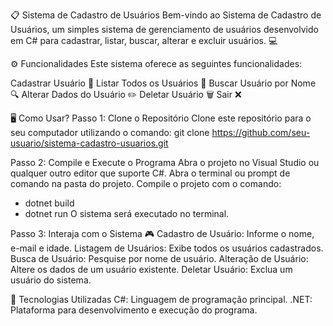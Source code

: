 📋 Sistema de Cadastro de Usuários
Bem-vindo ao Sistema de Cadastro de Usuários, um simples sistema de gerenciamento de usuários desenvolvido em C# para cadastrar, listar, buscar, alterar e excluir usuários. 💻

⚙️ Funcionalidades
Este sistema oferece as seguintes funcionalidades:

Cadastrar Usuário 📝
Listar Todos os Usuários 📜
Buscar Usuário por Nome 🔍
Alterar Dados do Usuário ✏️
Deletar Usuário 🗑️
Sair ❌

🖥️ Como Usar?
Passo 1: Clone o Repositório
Clone este repositório para o seu computador utilizando o comando:
git clone https://github.com/seu-usuario/sistema-cadastro-usuarios.git

Passo 2: Compile e Execute o Programa
Abra o projeto no Visual Studio ou qualquer outro editor que suporte C#.
Abra o terminal ou prompt de comando na pasta do projeto.
Compile o projeto com o comando:
- dotnet build
- dotnet run
O sistema será executado no terminal.

Passo 3: Interaja com o Sistema 🎮
Cadastro de Usuário: Informe o nome, e-mail e idade.
Listagem de Usuários: Exibe todos os usuários cadastrados.
Busca de Usuário: Pesquise por nome de usuário.
Alteração de Usuário: Altere os dados de um usuário existente.
Deletar Usuário: Exclua um usuário do sistema.

📌 Tecnologias Utilizadas
C#: Linguagem de programação principal.
.NET: Plataforma para desenvolvimento e execução do programa.
